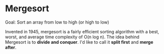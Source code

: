 # Mergesort

Goal: Sort an array from low to high (or high to low)

Invented in 1945, mergesort is a fairly efficient sorting algorithm with a best, worst, and average time complexity of O(n log n). The idea behind Mergesort
is to **divide and conquer**. I'd like to call it **split first** and **merge after**. 